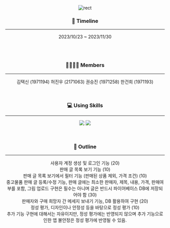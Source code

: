<div align="center">

![rect](https://capsule-render.vercel.app/api?type=rect&color=gradient&text=SEALED_SECONDHAND&fontAlign=50&fontSize=55&textBg=false&desc=Android&descAlign=80&descAlignY=80)

### 📆 Timeline

---

2023/10/23 ~ 2023/11/30


<br>
<br>

### 👨‍👨‍👦‍👦 Members

---

김택신 (1971194)
허진우 (2171063)
권승진 (1971258)
한건희 (1971193)

<br>

### 💻 Using Skills

---

<img src="https://img.shields.io/badge/Kotlin-F48E00?style=flat&logo=Kotlin&logoColor=white"/> <img src="https://img.shields.io/badge/Firebase-FFCA28?style=flat&logo=Firebase&logoColor=white"/>

<br>

### 📄 Outline

---

사용자 계정 생성 및 로그인 기능 (20)
<br>
판매 글 목록 보기 기능 (10)
<br>
판매 글 목록 보기에서 필터 기능 (판매된 상품 제외, 가격 조건) (10)
<br>
중고물품 판매 글 등록/수정 기능, 판매 글에는 최소한 판매자, 제목, 내용, 가격, 판매여부를 포함, 그림 업로드 구현은 필수는 아니며 글은 반드시 파이어베이스 DB에 저장되어야 함 (30)
<br>
판매자와 구매 희망자 간 메세지 보내기 기능, DB 활용하여 구현 (20)
<br>
정성 평가, 디자인이나 안정성 등을 바탕으로 정성 평가 (10)
<br>
추가 기능 구현에 대해서는 자유이지만, 정성 평가에는 반영되지 않으며 추가 기능으로 인한 앱 불안정은 정성 평가에 반영될 수 있음.
<br>

</div>
